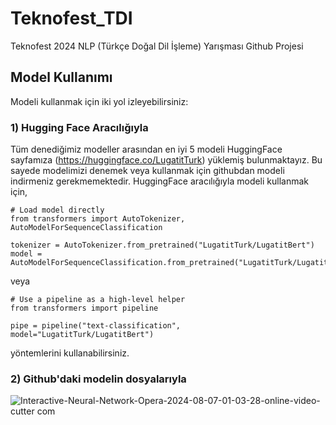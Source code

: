 # Teknofest_TDI
Teknofest 2024 NLP (Türkçe Doğal Dil İşleme) Yarışması Github Projesi


## Model Kullanımı
Modeli kullanmak için iki yol izleyebilirsiniz:

### 1) Hugging Face Aracılığıyla
Tüm denediğimiz modeller arasından en iyi 5 modeli HuggingFace sayfamıza (https://huggingface.co/LugatitTurk) yüklemiş bulunmaktayız. Bu sayede modelimizi denemek veya kullanmak için githubdan modeli indirmeniz gerekmemektedir. 
HuggingFace aracılığıyla modeli kullanmak için,

```
# Load model directly
from transformers import AutoTokenizer, AutoModelForSequenceClassification

tokenizer = AutoTokenizer.from_pretrained("LugatitTurk/LugatitBert")
model = AutoModelForSequenceClassification.from_pretrained("LugatitTurk/LugatitBert")
```
veya 
```
# Use a pipeline as a high-level helper
from transformers import pipeline

pipe = pipeline("text-classification", model="LugatitTurk/LugatitBert")
```
yöntemlerini kullanabilirsiniz.

### 2) Github'daki modelin dosyalarıyla




![Interactive-Neural-Network-Opera-2024-08-07-01-03-28-_online-video-cutter com_](https://github.com/user-attachments/assets/cf4772c9-90a8-4251-8106-092f19cf472f)





